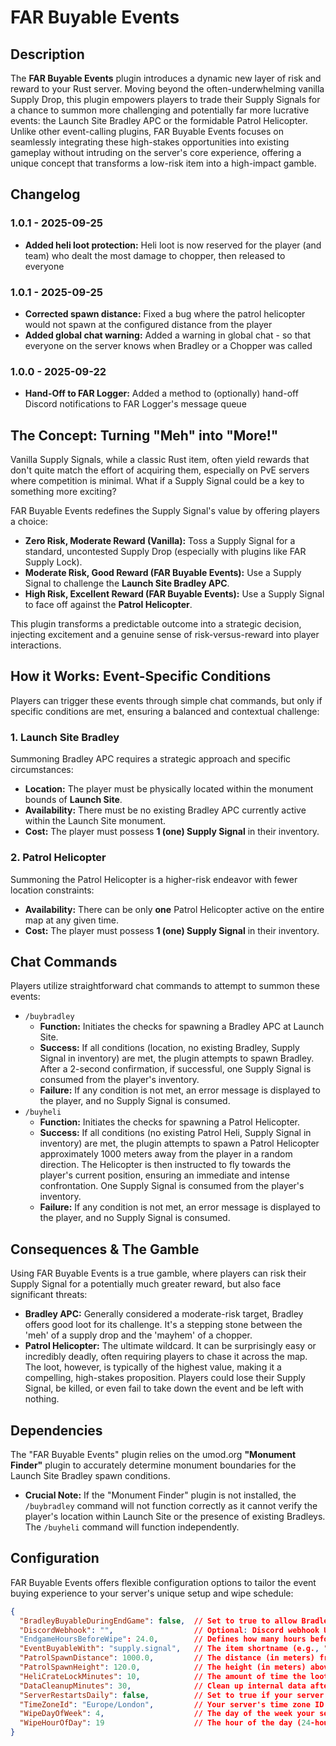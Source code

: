 # FAR Buyable Events

## Description
The **FAR Buyable Events** plugin introduces a dynamic new layer of risk and reward to your Rust server. Moving beyond the often-underwhelming vanilla Supply Drop, this plugin empowers players to trade their Supply Signals for a chance to summon more challenging and potentially far more lucrative events: the Launch Site Bradley APC or the formidable Patrol Helicopter. Unlike other event-calling plugins, FAR Buyable Events focuses on seamlessly integrating these high-stakes opportunities into existing gameplay without intruding on the server's core experience, offering a unique concept that transforms a low-risk item into a high-impact gamble.

## Changelog

### 1.0.1 - 2025-09-25
*   **Added heli loot protection:** Heli loot is now reserved for the player (and team) who dealt the most damage to chopper, then released to everyone

### 1.0.1 - 2025-09-25
*   **Corrected spawn distance:** Fixed a bug where the patrol helicopter would not spawn at the configured distance from the player
*   **Added global chat warning:** Added a warning in global chat - so that everyone on the server knows when Bradley or a Chopper was called

### 1.0.0 - 2025-09-22
*   **Hand-Off to FAR Logger:** Added a method to (optionally) hand-off Discord notifications to FAR Logger's message queue

## The Concept: Turning "Meh" into "More!"

Vanilla Supply Signals, while a classic Rust item, often yield rewards that don't quite match the effort of acquiring them, especially on PvE servers where competition is minimal. What if a Supply Signal could be a key to something more exciting?

FAR Buyable Events redefines the Supply Signal's value by offering players a choice:
*   **Zero Risk, Moderate Reward (Vanilla):** Toss a Supply Signal for a standard, uncontested Supply Drop (especially with plugins like FAR Supply Lock).
*   **Moderate Risk, Good Reward (FAR Buyable Events):** Use a Supply Signal to challenge the **Launch Site Bradley APC**.
*   **High Risk, Excellent Reward (FAR Buyable Events):** Use a Supply Signal to face off against the **Patrol Helicopter**.

This plugin transforms a predictable outcome into a strategic decision, injecting excitement and a genuine sense of risk-versus-reward into player interactions.

## How it Works: Event-Specific Conditions

Players can trigger these events through simple chat commands, but only if specific conditions are met, ensuring a balanced and contextual challenge:

### 1. Launch Site Bradley
Summoning Bradley APC requires a strategic approach and specific circumstances:
*   **Location:** The player must be physically located within the monument bounds of **Launch Site**.
*   **Availability:** There must be no existing Bradley APC currently active within the Launch Site monument.
*   **Cost:** The player must possess **1 (one) Supply Signal** in their inventory.

### 2. Patrol Helicopter
Summoning the Patrol Helicopter is a higher-risk endeavor with fewer location constraints:
*   **Availability:** There can be only **one** Patrol Helicopter active on the entire map at any given time.
*   **Cost:** The player must possess **1 (one) Supply Signal** in their inventory.

## Chat Commands

Players utilize straightforward chat commands to attempt to summon these events:

*   `/buybradley`
    *   **Function:** Initiates the checks for spawning a Bradley APC at Launch Site.
    *   **Success:** If all conditions (location, no existing Bradley, Supply Signal in inventory) are met, the plugin attempts to spawn Bradley. After a 2-second confirmation, if successful, one Supply Signal is consumed from the player's inventory.
    *   **Failure:** If any condition is not met, an error message is displayed to the player, and no Supply Signal is consumed.
*   `/buyheli`
    *   **Function:** Initiates the checks for spawning a Patrol Helicopter.
    *   **Success:** If all conditions (no existing Patrol Heli, Supply Signal in inventory) are met, the plugin attempts to spawn a Patrol Helicopter approximately 1000 meters away from the player in a random direction. The Helicopter is then instructed to fly towards the player's current position, ensuring an immediate and intense confrontation. One Supply Signal is consumed from the player's inventory.
    *   **Failure:** If any condition is not met, an error message is displayed to the player, and no Supply Signal is consumed.

## Consequences & The Gamble

Using FAR Buyable Events is a true gamble, where players can risk their Supply Signal for a potentially much greater reward, but also face significant threats:
*   **Bradley APC:** Generally considered a moderate-risk target, Bradley offers good loot for its challenge. It's a stepping stone between the 'meh' of a supply drop and the 'mayhem' of a chopper.
*   **Patrol Helicopter:** The ultimate wildcard. It can be surprisingly easy or incredibly deadly, often requiring players to chase it across the map. The loot, however, is typically of the highest value, making it a compelling, high-stakes proposition. Players could lose their Supply Signal, be killed, or even fail to take down the event and be left with nothing.

## Dependencies

The "FAR Buyable Events" plugin relies on the umod.org **"Monument Finder"** plugin to accurately determine monument boundaries for the Launch Site Bradley spawn conditions.
*   **Crucial Note:** If the "Monument Finder" plugin is not installed, the `/buybradley` command will not function correctly as it cannot verify the player's location within Launch Site or the presence of existing Bradleys. The `/buyheli` command will function independently.

## Configuration

FAR Buyable Events offers flexible configuration options to tailor the event buying experience to your server's unique setup and wipe schedule:

```json
{
  "BradleyBuyableDuringEndGame": false,  // Set to true to allow Bradley to be bought during the 'Endgame' period.
  "DiscordWebhook": "",                  // Optional: Discord webhook URL to send notifications when an event is bought. Leave empty to disable.
  "EndgameHoursBeforeWipe": 24.0,        // Defines how many hours before the next wipe the 'Endgame' period begins.
  "EventBuyableWith": "supply.signal",   // The item shortname (e.g., "supply.signal", "scrap") required to buy an event. Quantity is always 1.
  "PatrolSpawnDistance": 1000.0,         // The distance (in meters) from the player where the Patrol Helicopter will initially spawn.
  "PatrolSpawnHeight": 120.0,            // The height (in meters) above the terrain where the Patrol Helicopter will initially spawn.
  "HeliCrateLockMinutes": 10,            // The amount of time the loot is reserved to the "winning" player and team, then released to everyone
  "DataCleanupMinutes": 30,              // Clean up internal data after configured minutes to avoid unnecessary memory usage
  "ServerRestartsDaily": false,          // Set to true if your server restarts daily. This helps with wipe schedule calculations.
  "TimeZoneId": "Europe/London",         // Your server's time zone ID (e.g., "America/New_York", "Asia/Tokyo"). Used for accurate wipe calculations.
  "WipeDayOfWeek": 4,                    // The day of the week your server typically wipes (0=Sunday, 1=Monday... 6=Saturday).
  "WipeHourOfDay": 19                    // The hour of the day (24-hour format) your server typically wipes in your specified TimeZoneId.
}
